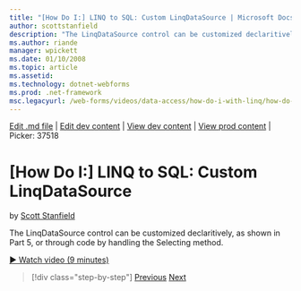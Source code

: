 ```yaml
---
title: "[How Do I:] LINQ to SQL: Custom LinqDataSource | Microsoft Docs"
author: scottstanfield
description: "The LinqDataSource control can be customized declaritively, as shown in Part 5, or through code by handling the Selecting method."
ms.author: riande
manager: wpickett
ms.date: 01/10/2008
ms.topic: article
ms.assetid: 
ms.technology: dotnet-webforms
ms.prod: .net-framework
msc.legacyurl: /web-forms/videos/data-access/how-do-i-with-linq/how-do-i-linq-to-sql-custom-linqdatasource
---
```

[Edit .md file](C:\Projects\msc\dev\Msc.Www\Web.ASP\App_Data\github\web-forms\videos\data-access\how-do-i-with-linq\how-do-i-linq-to-sql-custom-linqdatasource.md) | [Edit dev content](http://www.aspdev.net/umbraco#/content/content/edit/26525) | [View dev content](http://docs.aspdev.net/tutorials/web-forms/videos/data-access/how-do-i-with-linq/how-do-i-linq-to-sql-custom-linqdatasource.html) | [View prod content](http://www.asp.net/web-forms/videos/data-access/how-do-i-with-linq/how-do-i-linq-to-sql-custom-linqdatasource) | Picker: 37518

[How Do I:] LINQ to SQL: Custom LinqDataSource
====================
by [Scott Stanfield](https://github.com/scottstanfield)

The LinqDataSource control can be customized declaritively, as shown in Part 5, or through code by handling the Selecting method.

[&#9654; Watch video (9 minutes)](https://channel9.msdn.com/Blogs/ASP-NET-Site-Videos/how-do-i-linq-to-sql-custom-linqdatasource)

>[!div class="step-by-step"] [Previous](how-do-i-linq-to-sql-linqdatasource.md) [Next](how-do-i-linq-to-sql-using-stored-procedures.md)
